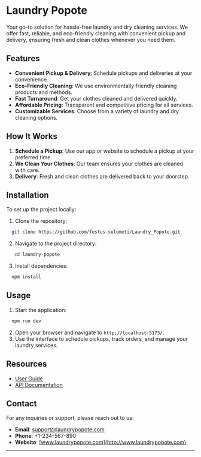 # Laundry Popote

Your go-to solution for hassle-free laundry and dry cleaning services. We offer fast, reliable, and eco-friendly cleaning with convenient pickup and delivery, ensuring fresh and clean clothes whenever you need them.

## Features
- **Convenient Pickup & Delivery**: Schedule pickups and deliveries at your convenience.
- **Eco-Friendly Cleaning**: We use environmentally friendly cleaning products and methods.
- **Fast Turnaround**: Get your clothes cleaned and delivered quickly.
- **Affordable Pricing**: Transparent and competitive pricing for all services.
- **Customizable Services**: Choose from a variety of laundry and dry cleaning options.

## How It Works
1. **Schedule a Pickup**: Use our app or website to schedule a pickup at your preferred time.
2. **We Clean Your Clothes**: Our team ensures your clothes are cleaned with care.
3. **Delivery**: Fresh and clean clothes are delivered back to your doorstep.

## Installation
To set up the project locally:
1. Clone the repository:
 ```bash
   git clone https://github.com/festus-sulumeti/Laundry_Popote.git
 ```
2. Navigate to the project directory:
```bash
   cd laundry-popote
  ```
3. Install dependencies:
 ```bash
   npm install
 ```

## Usage
1. Start the application:
 ```bash 
   npm run dev
 ```
2. Open your browser and navigate to `http://localhost:5173/`.
3. Use the interface to schedule pickups, track orders, and manage your laundry services.

## Resources
- [User Guide](docs/user-guide.md)
- [API Documentation](docs/api-docs.md)

## Contact
For any inquiries or support, please reach out to us:
- **Email**: support@laundrypopote.com
- **Phone**: +1-234-567-890
- **Website**: [www.laundrypopote.com](http://www.laundrypopote.com)

---
